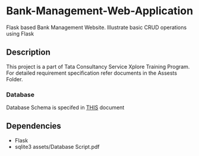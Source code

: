 # Bank-Management-Web-Application
Flask based Bank Management Website. Illustrate basic CRUD operations using Flask

## Description
This project is a part of Tata Consultancy Service Xplore Training Program.
For detailed requirement specification refer documents in the Assests Folder.<br/>
### Database 
Database Schema is specifed in [THIS](assets/Database%20Script.pdf) document

## Dependencies
* Flask
* sqlite3
assets/Database Script.pdf
